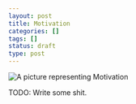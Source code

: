 ```yaml
---
layout: post
title: Motivation
categories: []
tags: []
status: draft
type: post
---
```

![A picture representing Motivation](http://placekitten.com/g/600/400)

TODO: Write some shit.
